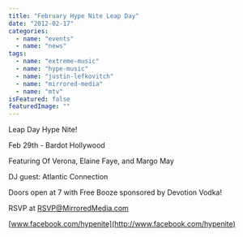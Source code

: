 ```yaml
---
title: "February Hype Nite Leap Day"
date: "2012-02-17"
categories: 
  - name: "events"
  - name: "news"
tags: 
  - name: "extreme-music"
  - name: "hype-music"
  - name: "justin-lefkovitch"
  - name: "mirrored-media"
  - name: "mtv"
isFeatured: false
featuredImage: ""
---
```


Leap Day Hype Nite!

Feb 29th - Bardot Hollywood

Featuring Of Verona, Elaine Faye, and Margo May

DJ guest: Atlantic Connection

Doors open at 7 with Free Booze sponsored by Devotion Vodka!

RSVP at RSVP@MirroredMedia.com

[www.facebook.com/hypenite](http://www.facebook.com/hypenite)
